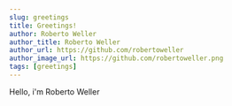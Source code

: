 ```yaml
---
slug: greetings
title: Greetings!
author: Roberto Weller
author_title: Roberto Weller
author_url: https://github.com/robertoweller
author_image_url: https://github.com/robertoweller.png
tags: [greetings]
---
```


Hello, i'm Roberto Weller
